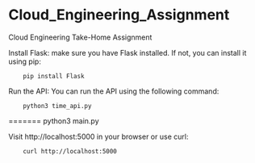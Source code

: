 # Cloud_Engineering_Assignment
Cloud Engineering Take-Home Assignment

Install Flask:
make sure you have Flask installed. If not, you can install it using pip:

        pip install Flask

Run the API:
You can run the API using the following command:

        python3 time_api.py

=======
        python3 main.py
        
Visit http://localhost:5000 in your browser or use curl:

        curl http://localhost:5000
